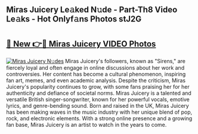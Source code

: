 ## Miras Juicery Le𝚊ked N𝚞de - Part-Th8 Video Le𝚊ks - Hot Onlyf𝚊ns Photos stJ2G

# <h2><a href="http://ac37765.deff.icu/?id=Miras+Juicery">🔗 New 👉🔴 Miras Juicery VIDEO Photos</a></h2>

[![Miras Juicery N𝚞des](https://i.imgur.com/rIISA9y.gif)](http://ac37765.deff.icu/?id=Miras+Juicery)
Miras Juicery's followers, known as "Sirens," are fiercely loyal and often engage in online discussions about her work and controversies. Her content has become a cultural phenomenon, inspiring fan art, memes, and even academic analysis. Despite the criticism, Miras Juicery's popularity continues to grow, with some fans praising her for her authenticity and defiance of societal norms. Miras Juicery is a talented and versatile British singer-songwriter, known for her powerful vocals, emotive lyrics, and genre-bending sound. Born and raised in the UK, Miras Juicery has been making waves in the music industry with her unique blend of pop, rock, and electronic elements. With a strong online presence and a growing fan base, Miras Juicery is an artist to watch in the years to come.
